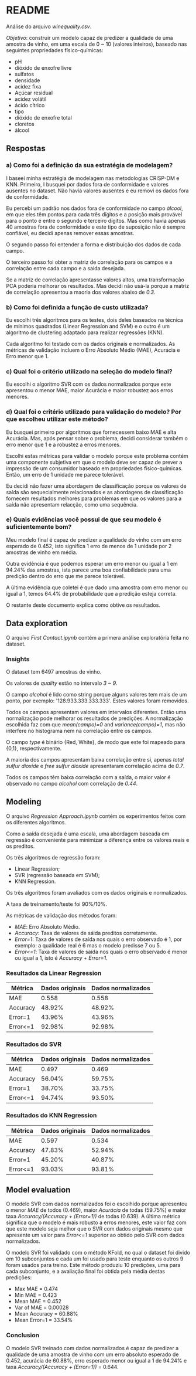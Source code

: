 # README

Análise do arquivo _winequality.csv_.

*Objetivo*: construir um modelo capaz de predizer a qualidade de uma amostra de vinho, em uma escala de 0 ~ 10 (valores inteiros), baseado nas seguintes propriedades físico-químicas:

* pH
* dióxido de enxofre livre
* sulfatos
* densidade
* acidez fixa
* Açúcar residual
* acidez volátil
* ácido cítrico
* tipo
* dióxido de enxofre total
* cloretos
* álcool

## Respostas

### a) Como foi a definição da sua estratégia de modelagem?

I baseei minha estratégia de modelagem nas metodologias CRISP-DM e KNN. Primeiro, I busquei por dados fora de conformidade e valores ausentes no dataset. Não havia valores ausentes e eu removi os dados fora de conformidade.

Eu percebi um padrão nos dados fora de conformidade no campo *álcool*, em que eles têm pontos para cada três dígitos e a posição mais provável para o ponto é entre o segundo e terceiro dígitos. Mas como havia apenas 40 amostras fora de conformidade e este tipo de suposição não é sempre confiável, eu decidi apenas remover essas amostras.

O segundo passo foi entender a forma e distribuição dos dados de cada campo.

O terceiro passo foi obter a matriz de correlação para os campos e a correlação entre cada campo e a saída desejada.

Se a matriz de correlação apresentasse valores altos, uma transformação PCA poderia melhorar os resultados. Mas decidi não usá-la porque a matriz de correlação apresentou a maoria dos valores abaixo de _0.3_.


### b) Como foi definida a função de custo utilizada?

Eu escolhi três algoritmos para os testes, dois deles baseados na técnica de mínimos quadrados (Linear Regression and SVM) e o outro é um algoritmo de clustering adaptado para realizar regressões (KNN).

Cada algoritmo foi testado com os dados originais e normalizados. As métricas de validação incluem o Erro Absoluto Médio (MAE), Acurácia e Erro menor que 1.


### c) Qual foi o critério utilizado na seleção do modelo final?

Eu escolhi o algoritmo SVR com os dados normalizados porque este apresentou o menor MAE, maior Acurácia e maior robustez aos erros menores.


### d) Qual foi o critério utilizado para validação do modelo? Por que escolheu utilizar este método?

Eu busquei primeiro por algoritmos que fornecessem baixo MAE e alta Acurácia. Mas, após pensar sobre o problema, decidi considerar também o erro menor que 1 e a robustez a erros menores.

Escolhi estas métricas para validar o modelo porque este problema contém uma componente subjetiva em que o modelo deve ser capaz de prever a impressão de um consumidor baseado em propriedades físico-químicas. Então, um erro de 1 unidade me parece tolerável.

Eu decidi não fazer uma abordagem de classificação porque os valores de saída são sequecialmente relacionados e as abordagens de classificação fornecem resultados melhores para problemas em que os valores para a saída não apresentam relacção, como uma sequência.


### e) Quais evidências você possui de que seu modelo é suficientemente bom?

Meu modelo final é capaz de predizer a qualidade do vinho com um erro esperado de 0.452, isto significa 1 erro de menos de 1 unidade por 2 amostras de vinho em média.

Outra evidência é que podemos esperar um erro menor ou igual a 1 em 94.24% das amostras, ista parece uma boa confiabilidade para uma predição dentro do erro que me parece tolerável.

A última evidência que coletei é que dado uma amostra com erro menor ou igual a 1, temos 64.4% de probabilidade que a predição esteja correta.


O restante deste documento explica como obtive os resultados.


## Data exploration

O arquivo _First Contact.ipynb_ contém a primera análise exploratória feita no dataset.

### Insights

O dataset tem 6497 amostras de vinho.

Os valores de *quality* estão no intervalo _3 ~ 9_.

O campo *alcohol* é lido como string porque alguns valores tem mais de um ponto, por exemplo: '128.933.333.333.333'. Estes valores foram removidos.

Todos os campos apresentam valores em intervalos diferentes. Então uma normalização pode melhorar os resultados de predições. A normalização escolhida faz com que _mean(campo)=0_ and _variance(campo)=1_, mas não interfere no histograma nem na correlação entre os campos.

O campo *type* é binário {Red, White}, de modo que este foi mapeado para {0,1}, respectivamente.

A maioria dos campos apresentam baixa correlação entre si, apenas *total sulfur dioxide* e *free sulfur dioxide* apresentaram correlação acima de _0.7_.

Todos os campos têm baixa correlação com a saída, o maior valor é observado no campo *alcohol* com correlação de _0.44_.


## Modeling

O arquivo _Regression Approach.ipynb_ contém os experimentos feitos com os diferentes algoritmos.

Como a saída desejada é uma escala, uma abordagem baseada em regressão é conveniente para minimizar a diferença entre os valores reais e os preditos.

Os três algoritmos de regressão foram:

* Linear Regression;
* SVR (regressão baseada em SVM);
* KNN Regression.

Os três algoritmos foram avaliados com os dados originais e normalizados.

A taxa de treinamento/teste foi 90%/10%.

As métricas de validação dos métodos foram:

* _MAE_: Erro Absoluto Médio.
* _Accuracy_: Taxa de valores de sáida preditos corretamente.
* _Error=1_: Taxa de valores de saída nos quais o erro observado é 1, por exemplo: a qualidade real é 6 mas o modelo predisse 7 ou 5.
* _Error<=1_: Taxa de valores de saída nos quais o erro observado é menor ou igual a 1, isto é _Accuracy + Error=1_.

### Resultados da Linear Regression

|Métrica |Dados originais|Dados normalizados|
|--------|---------------|------------------|
|MAE     |0.558          |0.558             |
|Accuracy|48.92%         |48.92%            |
|Error=1 |43.96%         |43.96%            |
|Error<=1|92.98%         |92.98%            |


### Resultados do SVR

|Métrica |Dados originais|Dados normalizados|
|--------|---------------|------------------|
|MAE     |0.497          |0.469             |
|Accuracy|56.04%         |59.75%            |
|Error=1 |38.70%         |33.75%            |
|Error<=1|94.74%         |93.50%            |

### Resultados do KNN Regression

|Métrica |Dados originais|Dados normalizados|
|--------|---------------|------------------|
|MAE     |0.597          |0.534             |
|Accuracy|47.83%         |52.94%            |
|Error=1 |45.20%         |40.87%            |
|Error<=1|93.03%         |93.81%            |


## Model evaluation

O modelo SVR com dados normalizados foi o escolhido porque apresentou o menor _MAE_ de todos (0.469), maior _Acurácia_ de todas (59.75%) e maior taxa _Accuracy/(Accuracy + (Error=1))_ de todas (0.639). A última métrica significa que o modelo é mais robusto a erros menores, este valor faz com que este modelo seja melhor que o SVR com dados originais mesmo que apresente um valor para _Error<=1_ superior ao obtido pelo SVR com dados normalizados.

O modelo SVR foi validado com o método KFold, no qual o dataset foi divido em 10 subconjuntos e cada um foi usado para teste enquanto os outros 9 foram usados para treino. Este método produziu 10 predições, uma para cada subconjunto, e a avaliação final foi obtida pela média destas predições:

* Max MAE = 0.474
* Min MAE = 0.423
* Mean MAE = 0.452
* Var of MAE = 0.00028
* Mean Accuracy = 60.88%
* Mean Error=1 = 33.54%

### Conclusion

O modelo SVR treinado com dados normalizados é capaz de predizer a qualidade de uma amostra de vinho com um erro absoluto esperado de 0.452, acurácia de 60.88%, erro esperado menor ou igual a 1 de 94.24% e taxa _Accuracy/(Accuracy + (Error=1))_ = 0.644.
